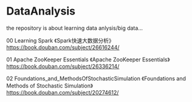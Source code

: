 # DataAnalysis

the repository is about learning data anlysis/big data...


00 Learning Spark
《Spark快速大数据分析》 https://book.douban.com/subject/26616244/

01 Apache ZooKeeper Essentials
《Apache ZooKeeper Essentials》 https://book.douban.com/subject/26336214/

02 Foundations_and_MethodsOfStochasticSimulation
《Foundations and Methods of Stochastic Simulation》 https://book.douban.com/subject/20274612/

